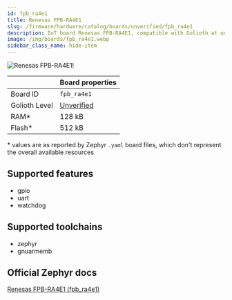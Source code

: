 ```yaml
---
id: fpb_ra4e1
title: Renesas FPB-RA4E1
slug: /firmware/hardware/catalog/boards/unverified/fpb_ra4e1
description: IoT board Renesas FPB-RA4E1, compatible with Golioth at unverified level.
image: /img/boards/fpb_ra4e1.webp
sidebar_class_name: hide-item
---
```


[//]: # (This is an auto-generated file, do not edit! Changes to it will be lost upon re-generation)

![Renesas FPB-RA4E1!](/img/boards/fpb_ra4e1.webp "Renesas FPB-RA4E1")

|                | Board properties     |
| -------------  | -------------------- |
| Board ID       | `fpb_ra4e1` |
| Golioth Level  | [Unverified](/firmware/hardware#unverified-boards) |
| RAM*           | 128 kB |
| Flash*         | 512 kB |

\* values are as reported by Zephyr `.yaml` board files, which don't represent the overall available resources



## Supported features

* gpio
* uart
* watchdog

## Supported toolchains

* zephyr
* gnuarmemb

## Official Zephyr docs

[Renesas FPB-RA4E1 (fpb_ra4e1)](https://docs.zephyrproject.org/latest/boards/renesas/fpb_ra4e1/doc/index.html)
